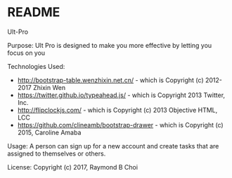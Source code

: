 # README

Ult-Pro

Purpose: Ult Pro is designed to make you more effective by letting you focus on you

Technologies Used:
  - http://bootstrap-table.wenzhixin.net.cn/ - which is Copyright (c) 2012-2017 Zhixin Wen
  - https://twitter.github.io/typeahead.js/ - which is Copyright 2013 Twitter, Inc.
  - http://flipclockjs.com/ - which is Copyright (c) 2013 Objective HTML, LCC
  - https://github.com/clineamb/bootstrap-drawer - which is Copyright (c) 2015, Caroline Amaba

Usage: A person can sign up for a new account and create tasks that are assigned to themselves or others.

License: Copyright (c) 2017, Raymond B Choi

